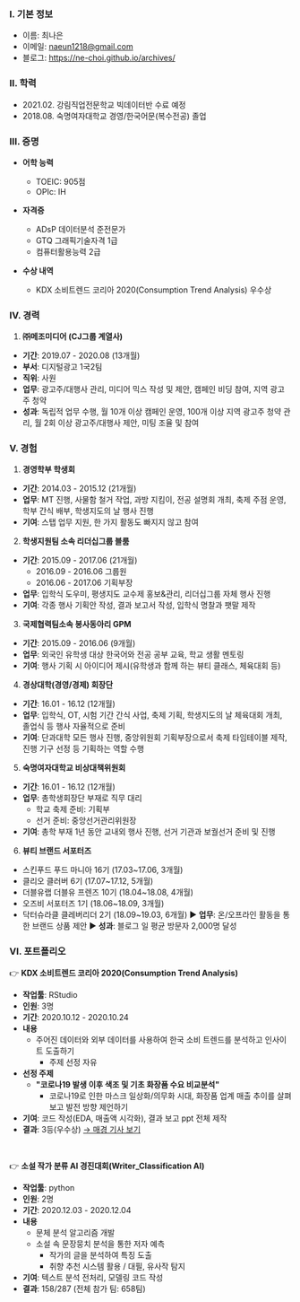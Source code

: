 ### Ⅰ. 기본 정보
- 이름: 최나은  
- 이메일: naeun1218@gmail.com  
- 블로그: https://ne-choi.github.io/archives/  


### Ⅱ. 학력
- 2021.02. 강림직업전문학교 빅데이터반 수료 예정
- 2018.08. 숙명여자대학교 경영/한국어문(복수전공) 졸업


### Ⅲ. 증명
- **어학 능력**
  - TOEIC: 905점
  - OPIc: IH

- **자격증**
  - ADsP 데이터분석 준전문가
  - GTQ 그래픽기술자격 1급
  - 컴퓨터활용능력 2급

- **수상 내역**
  - KDX 소비트렌드 코리아 2020(Consumption Trend Analysis) 우수상


### Ⅳ. 경력
1. **㈜메조미디어 (CJ그룹 계열사)**  
  - **기간**: 2019.07 - 2020.08 (13개월)
  - **부서**: 디지털광고 1국2팀
  - **직위**: 사원
  - **업무**: 광고주/대행사 관리, 미디어 믹스 작성 및 제안, 캠페인 비딩 참여, 지역 광고주 청약
  - **성과**: 독립적 업무 수행, 월 10개 이상 캠페인 운영, 100개 이상 지역 광고주 청약 관리, 월 2회 이상 광고주/대행사 제안, 미팅 조율 및 참여


### Ⅴ. 경험
1. **경영학부 학생회**  
  - **기간**: 2014.03 - 2015.12 (21개월)
  - **업무**: MT 진행, 사물함 철거 작업, 과방 지킴이, 전공 설명회 개최, 축제 주점 운영, 학부 간식 배부, 학생지도의 날 행사 진행
  - **기여**: 스탭 업무 지원, 한 가지 활동도 빠지지 않고 참여

2. **학생지원팀 소속 리더십그룹 블룸**
  - **기간**: 2015.09 - 2017.06 (21개월)
    - 2016.09 - 2016.06 그룹원
    - 2016.06 - 2017.06 기획부장
  - **업무**: 입학식 도우미, 평생지도 교수제 홍보&관리, 리더십그룹 자체 행사 진행
  - **기여**: 각종 행사 기획안 작성, 결과 보고서 작성, 입학식 명찰과 팻말 제작
  
3. **국제협력팀소속 봉사동아리 GPM**
  - **기간**: 2015.09 - 2016.06 (9개월)
  - **업무**: 외국인 유학생 대상 한국어와 전공 공부 교육, 학교 생활 멘토링
  - **기여**: 행사 기획 시 아이디어 제시(유학생과 함께 하는 뷰티 클래스, 체육대회 등)

4. **경상대학(경영/경제) 회장단**
  - **기간**: 16.01 - 16.12 (12개월)
  - **업무**: 입학식, OT, 시험 기간 간식 사업, 축제 기획, 학생지도의 날 체육대회 개최, 졸업식 등 행사 자율적으로 준비
  - **기여**: 단과대학 모든 행사 진행, 중앙위원회 기획부장으로서 축제 타임테이블 제작, 진행 기구 선정 등 기획하는 역할 수행
  
5. **숙명여자대학교 비상대책위원회**
  - **기간**: 16.01 - 16.12 (12개월)
  - **업무**: 총학생회장단 부재로 직무 대리
    - 학교 축제 준비: 기획부
    - 선거 준비: 중앙선거관리위원장
  - **기여**: 총학 부재 1년 동안 교내외 행사 진행, 선거 기관과 보궐선거 준비 및 진행
  
6. **뷰티 브랜드 서포터즈**
  - 스킨푸드 푸드 마니아 16기 (17.03~17.06, 3개월)
  - 클리오 클러버 6기 (17.07~17.12, 5개월)
  - 더블유랩 더블유 프렌즈 10기 (18.04~18.08, 4개월)
  - 오즈비 서포터즈 1기 (18.06~18.09, 3개월)
  - 닥터슈라클 클레버리더 2기 (18.09~19.03, 6개월)
  ▶ **업무**: 온/오프라인 활동을 통한 브랜드 상품 제안
  ▶ **성과**: 블로그 일 평균 방문자 2,000명 달성
  

### Ⅵ. 포트폴리오
:point_right: **KDX 소비트렌드 코리아 2020(Consumption Trend Analysis)**  
- **작업툴**: RStudio 
- **인원**: 3명  
- **기간**: 2020.10.12 - 2020.10.24  
- **내용**
  - 주어진 데이터와 외부 데이터를 사용하여 한국 소비 트렌드를 분석하고 인사이트 도출하기
    - 주제 선정 자유  
- **선정 주제**
  - **"코로나19 발생 이후 색조 및 기초 화장품 수요 비교분석"**  
    - 코로나19로 인한 마스크 일상화/의무화 시대, 화장품 업계 매출 추이를 살펴보고 발전 방향 제언하기  
- **기여**: 코드 작성(EDA, 매출액 시각화), 결과 보고 ppt 전체 제작  
- **결과**: 3등(우수상) [→ 매경 기사 보기](https://www.mk.co.kr/news/it/view/2020/11/1187287/)

<br>

:point_right: **소설 작가 분류 AI 경진대회(Writer_Classification AI)**  
- **작업툴**: python
- **인원**: 2명
- **기간**: 2020.12.03 - 2020.12.04
- **내용**
  - 문체 분석 알고리즘 개발
  - 소설 속 문장뭉치 분석을 통한 저자 예측
    - 작가의 글을 분석하여 특징 도출
    - 취향 추천 시스템 활용 / 대필, 유사작 탐지
- **기여**: 텍스트 분석 전처리, 모델링 코드 작성
- **결과**: 158/287 (전체 참가 팀: 658팀)